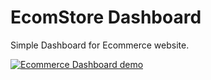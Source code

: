 # EcomStore Dashboard 
Simple Dashboard for Ecommerce website.

[![Ecommerce Dashboard demo](https://github.com/Rksingh090/EcomStore/blob/main/demo.png)](https://github.com/EcomStoreDashboard)
